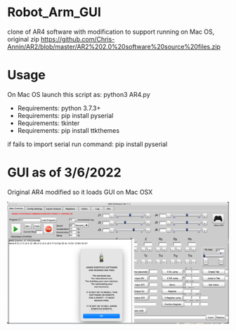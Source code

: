 # Robot_Arm_GUI
clone of AR4 software with modification to support running on Mac OS,  original zip https://github.com/Chris-Annin/AR2/blob/master/AR2%202.0%20software%20source%20files.zip


# Usage 
On Mac OS launch this script as: python3 AR4.py
* Requirements: python 3.7.3+
* Requirements: pip install pyserial
* Requirements: tkinter
* Requirements: pip install ttkthemes

if fails to import serial run command: pip install pyserial

# GUI as of 3/6/2022
Original AR4 modified so it loads GUI on Mac OSX

![Current GUI state](GUI.png)


